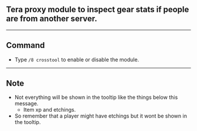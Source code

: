 ## Tera proxy module to inspect gear stats if people are from another server.

---

## Command
- Type `/8 crosstool` to enable or disable the module.

---

## Note
- Not everything will be shown in the tooltip like the things below this message.
    - Item xp and etchings.
- So remember that a player might have etchings but it wont be shown in the tooltip.